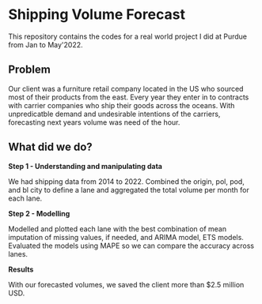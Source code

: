 # Shipping Volume Forecast

This repository contains the codes for a real world project I did at Purdue from Jan to May'2022.

## Problem
Our client was a furniture retail company located in the US who sourced most of their products from the east. 
Every year they enter in to contracts with carrier companies who ship their goods across the oceans. 
With unpredicatble demand and undesirable intentions of the carriers, forecasting next years volume was need of the hour.

## What did we do?

**Step 1 - Understanding and manipulating data**

We had shipping data from 2014 to 2022. Combined the origin, pol, pod, and bl city to define a lane and aggregated the total volume per month for each lane.
 
 **Step 2 - Modelling**
 
Modelled and plotted each lane with the best combination of mean imputation of missing values, if needed, and ARIMA model, ETS models. Evaluated the models using
MAPE so we can compare the accuracy across lanes.

**Results**

With our forecasted volumes, we saved the client more than $2.5 million USD. 
